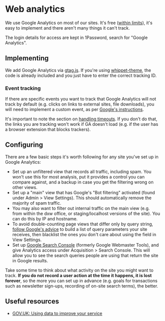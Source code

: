 # Web analytics

We use Google Analytics on most of our sites. It's free ([within limits](https://support.google.com/analytics/answer/1070983?hl=en)), it's easy to implement and there aren't many things it can't track.

The login details for access are kept in 1Password, search for "Google Analytics".

## Implementing

We add Google Analytics via [gtag.js](https://developers.google.com/analytics/devguides/collection/gtagjs/). If you're using [whippet-theme](https://github.com/dxw/whippet-theme), the code is already included and you just have to enter the correct tracking ID.

### Event tracking

If there are specific events you want to track that Google Analytics will not track by default (e.g. clicks on links to external sites, file downloads), you will need to implement a custom event, as per [Google's instructions](https://developers.google.com/analytics/devguides/collection/gtagjs/sending-data).

It's important to note the section on [handling timeouts](https://developers.google.com/analytics/devguides/collection/gtagjs/sending-data#handle_timeouts). If you don't do that, the links you are tracking won't work if GA doesn't load (e.g. if the user has a browser extension that blocks trackers).

## Configuring

There are a few basic steps it's worth following for any site you've set up in Google Analytics:

* Set up an unfiltered view that records all traffic, including spam. You won't use this for most analysis, put it provides a control you can compare against, and a backup in case you get the filtering wrong on other views.
* Set up a "main" view that has Google's "Bot filtering" activated (found under Admin > View Settings). This should automatically remove the majority of spam traffic.
* You may also want to filter out internal traffic on the main view (e.g. from within the dxw office, or staging/localhost versions of the site). You can do this by IP and hostname.
* To avoid double-counting page views that differ only by query string, [follow Google's advice](https://support.google.com/analytics/answer/1009671?hl=en) to build a list of query parameters your site receives, then blacklist the ones you don't care about using the field in View Settings.
* Set up [Google Search Console](https://www.google.com/webmasters/tools/) (formerly Google Webmaster Tools), and give Analytics access under Acquisition > Search Console. This will allow you to see the search queries people are using that return the site in Google results.

Take some time to think about what activity on the site you might want to track. **If you do not record a user action at the time it happens, it is lost forever**, so the more you can set up in advance (e.g. goals for transactions such as newsletter sign-ups, recording of on-site search terms), the better.

## Useful resources

* [GOV.UK: Using data to improve your service](https://www.gov.uk/service-manual/measuring-success/using-data-to-improve-your-service-an-introduction)
